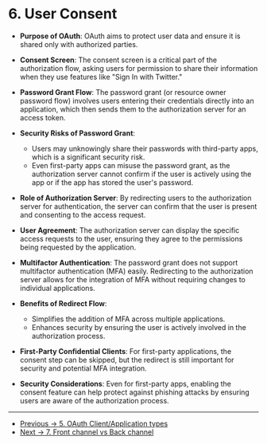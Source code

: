 # 6. User Consent

- **Purpose of OAuth**: OAuth aims to protect user data and ensure it is shared only with authorized parties.

- **Consent Screen**: The consent screen is a critical part of the authorization flow, asking users for permission to share their information when they use features like "Sign In with Twitter."

- **Password Grant Flow**: The password grant (or resource owner password flow) involves users entering their credentials directly into an application, which then sends them to the authorization server for an access token.

- **Security Risks of Password Grant**:

  - Users may unknowingly share their passwords with third-party apps, which is a significant security risk.
  - Even first-party apps can misuse the password grant, as the authorization server cannot confirm if the user is actively using the app or if the app has stored the user's password.

- **Role of Authorization Server**: By redirecting users to the authorization server for authentication, the server can confirm that the user is present and consenting to the access request.

- **User Agreement**: The authorization server can display the specific access requests to the user, ensuring they agree to the permissions being requested by the application.

- **Multifactor Authentication**: The password grant does not support multifactor authentication (MFA) easily. Redirecting to the authorization server allows for the integration of MFA without requiring changes to individual applications.

- **Benefits of Redirect Flow**:

  - Simplifies the addition of MFA across multiple applications.
  - Enhances security by ensuring the user is actively involved in the authorization process.

- **First-Party Confidential Clients**: For first-party applications, the consent step can be skipped, but the redirect is still important for security and potential MFA integration.

- **Security Considerations**: Even for first-party apps, enabling the consent feature can help protect against phishing attacks by ensuring users are aware of the authorization process.

<hr>

- [Previous -> 5. OAuth Client/Application types](5.%20OAuth%20Client%20or%20Application%20types.md)
- [Next -> 7. Front channel vs Back channel](7.%20Front%20channel%20vs%20Back%20channel.md)
